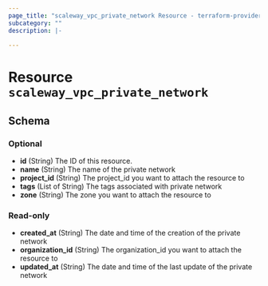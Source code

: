 ```yaml
---
page_title: "scaleway_vpc_private_network Resource - terraform-provider-scaleway"
subcategory: ""
description: |-
  
---
```


# Resource `scaleway_vpc_private_network`





## Schema

### Optional

- **id** (String) The ID of this resource.
- **name** (String) The name of the private network
- **project_id** (String) The project_id you want to attach the resource to
- **tags** (List of String) The tags associated with private network
- **zone** (String) The zone you want to attach the resource to

### Read-only

- **created_at** (String) The date and time of the creation of the private network
- **organization_id** (String) The organization_id you want to attach the resource to
- **updated_at** (String) The date and time of the last update of the private network


